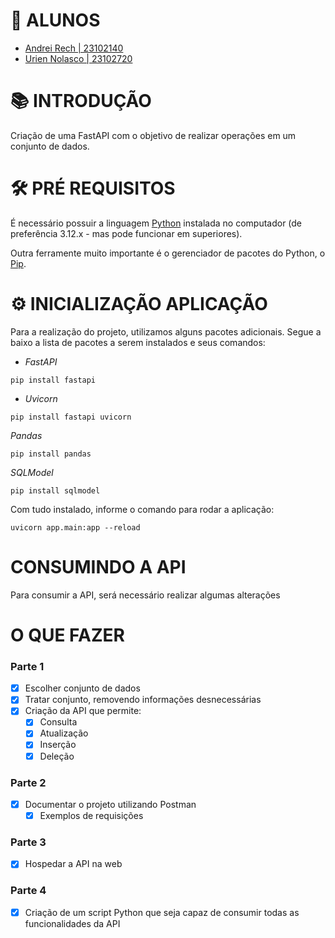 # 🔖 ALUNOS

- [Andrei Rech | 23102140](https://github.com/AndreiRech) 
- [Urien Nolasco | 23102720](https://github.com/UrienNolasco)

# 📚 INTRODUÇÃO

Criação de uma FastAPI com o objetivo de realizar operações em um conjunto de dados.

# 🛠 PRÉ REQUISITOS

É necessário possuir a linguagem [Python](https://www.python.org/downloads/) instalada no computador (de preferência 3.12.x - mas pode funcionar em superiores).

Outra ferramente muito importante é o gerenciador de pacotes do Python, o [Pip](https://pypi.org/project/pip/).


# ⚙ INICIALIZAÇÃO APLICAÇÃO

Para a realização do projeto, utilizamos alguns pacotes adicionais. Segue a baixo a lista de pacotes a serem instalados e seus comandos:

- *FastAPI*
```
pip install fastapi
```

- *Uvicorn*
```
pip install fastapi uvicorn
```

*Pandas*
```
pip install pandas

```

*SQLModel*
```
pip install sqlmodel

```

Com tudo instalado, informe o comando para rodar a aplicação:
```
uvicorn app.main:app --reload
```

# CONSUMINDO A API

Para consumir a API, será necessário realizar algumas alterações

# O QUE FAZER

### Parte 1
- [X] Escolher conjunto de dados
- [X] Tratar conjunto, removendo informações desnecessárias 
- [X] Criação da API que permite:
    - [X] Consulta
    - [X] Atualização
    - [X] Inserção
    - [X] Deleção

### Parte 2
- [X] Documentar o projeto utilizando Postman
    - [X] Exemplos de requisições

### Parte 3
- [X] Hospedar a API na web

### Parte 4
- [X] Criação de um script Python que seja capaz de consumir todas as funcionalidades da API
